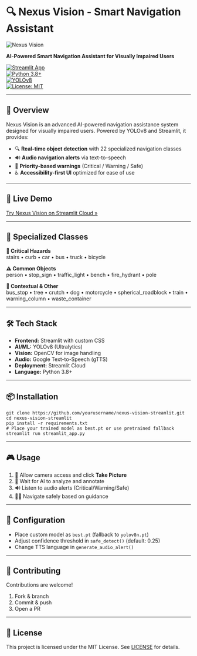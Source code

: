 # 🔍 Nexus Vision - Smart Navigation Assistant

![Nexus Vision](https://img.shields.io/badge/Nexus%20Vision-AI%20Navigation-blue?style=for-the-badge&logo=eye&logoColor=white)

**AI-Powered Smart Navigation Assistant for Visually Impaired Users**

[![Streamlit App](https://static.streamlit.io/badges/streamlit_badge_black_white.svg)](https://nexus-vision-app.streamlit.app)  
[![Python 3.8+](https://img.shields.io/badge/python-3.8+-blue.svg)](https://www.python.org/downloads/)  
[![YOLOv8](https://img.shields.io/badge/YOLOv8-Ultralytics-orange)](https://ultralytics.com/)  
[![License: MIT](https://img.shields.io/badge/License-MIT-green.svg)](LICENSE)

---

## 🌟 Overview

Nexus Vision is an advanced AI-powered navigation assistance system designed for visually impaired users. Powered by YOLOv8 and Streamlit, it provides:

- 🔍 **Real-time object detection** with 22 specialized navigation classes  
- 🔊 **Audio navigation alerts** via text-to-speech  
- 🚨 **Priority-based warnings** (Critical / Warning / Safe)  
- ♿ **Accessibility-first UI** optimized for ease of use  

---

## 🚀 Live Demo

[Try Nexus Vision on Streamlit Cloud »](https://nexus-vision-app.streamlit.app)

---

## 🎯 Specialized Classes

**🚨 Critical Hazards**  
stairs • curb • car • bus • truck • bicycle  

**⚠️ Common Objects**  
person • stop_sign • traffic_light • bench • fire_hydrant • pole  

**📍 Contextual & Other**  
bus_stop • tree • crutch • dog • motorcycle • spherical_roadblock • train • warning_column • waste_container  

---

## 🛠️ Tech Stack

- **Frontend:** Streamlit with custom CSS  
- **AI/ML:** YOLOv8 (Ultralytics)  
- **Vision:** OpenCV for image handling  
- **Audio:** Google Text-to-Speech (gTTS)  
- **Deployment:** Streamlit Cloud  
- **Language:** Python 3.8+  

---

## 📦 Installation

```
git clone https://github.com/yourusername/nexus-vision-streamlit.git
cd nexus-vision-streamlit
pip install -r requirements.txt
# Place your trained model as best.pt or use pretrained fallback
streamlit run streamlit_app.py
```

---

## 🎮 Usage

1. 🎥 Allow camera access and click **Take Picture**  
2. 🤖 Wait for AI to analyze and annotate  
3. 🔊 Listen to audio alerts (Critical/Warning/Safe)  
4. 🚶‍♂️ Navigate safely based on guidance  

---

## 🔧 Configuration

- Place custom model as `best.pt` (fallback to `yolov8n.pt`)  
- Adjust confidence threshold in `safe_detect()` (default: 0.25)  
- Change TTS language in `generate_audio_alert()`  

---

## 🤝 Contributing

Contributions are welcome!  
1. Fork & branch  
2. Commit & push  
3. Open a PR  

---

## 📄 License

This project is licensed under the MIT License. See [LICENSE](LICENSE) for details.
